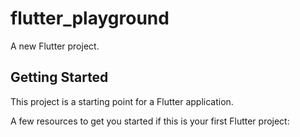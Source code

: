 # flutter_playground

A new Flutter project.

## Getting Started

This project is a starting point for a Flutter application.

A few resources to get you started if this is your first Flutter project:


